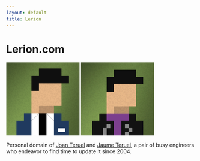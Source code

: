 ```yaml
---
layout: default
title: Lerion
---
```

# Lerion.com

[![Jaume Teruel][1]][4] [![Joan Teruel][2]][3]

Personal domain of [Joan Teruel][3] and [Jaume Teruel][4], a pair of busy engineers who endeavor to find time to update it since 2004.

   [1]: /images/jaumeteruel_square.png
   [2]: /images/joanteruel_square.png
   [3]: http://www.joanteruel.com
   [4]: http://www.jaumeteruel.com
   [5]: https://creativecommons.org/licenses/by-nc-sa/3.0/
